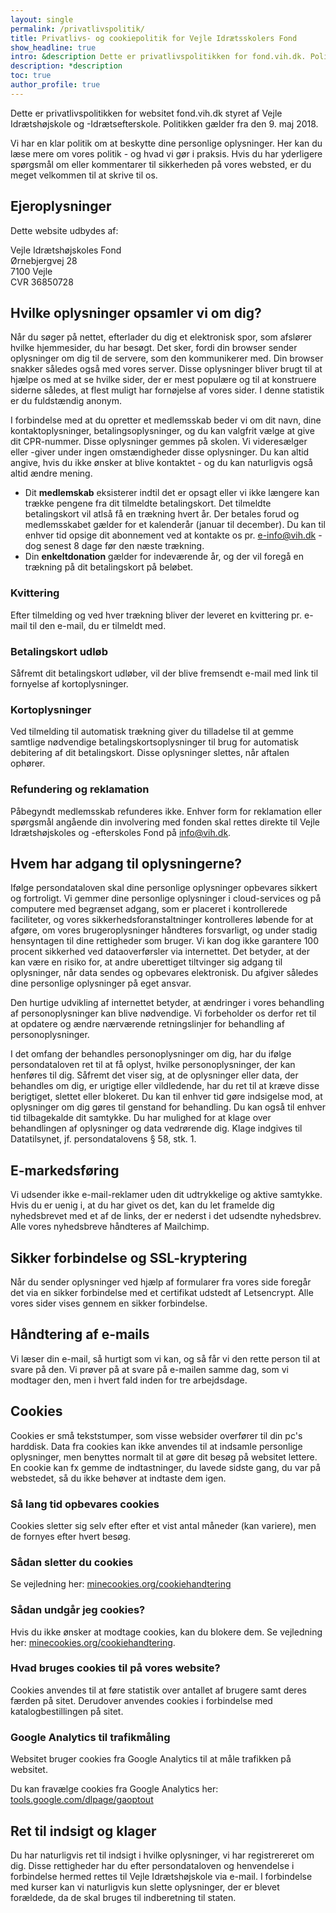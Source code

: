 ```yaml
---
layout: single
permalink: /privatlivspolitik/
title: Privatlivs- og cookiepolitik for Vejle Idrætsskolers Fond
show_headline: true
intro: &description Dette er privatlivspolitikken for fond.vih.dk. Politikken gælder fra den 9. maj 2018.
description: *description
toc: true
author_profile: true
---
```


Dette er privatlivspolitikken for websitet fond.vih.dk styret af Vejle Idrætshøjskole og -Idrætsefterskole. Politikken gælder fra den 9. maj 2018.

Vi har en klar politik om at beskytte dine personlige oplysninger. Her kan du læse mere om vores politik - og hvad vi gør i praksis. Hvis du har yderligere spørgsmål om eller kommentarer til sikkerheden på vores websted, er du meget velkommen til at skrive til os.

## Ejeroplysninger

Dette website udbydes af:

Vejle Idrætshøjskoles Fond<br>
Ørnebjergvej 28<br>
7100 Vejle<br>
CVR 36850728

## Hvilke oplysninger opsamler vi om dig?

Når du søger på nettet, efterlader du dig et elektronisk spor, som afslører hvilke hjemmesider, du har besøgt. Det sker, fordi din browser sender oplysninger om dig til de servere, som den kommunikerer med. Din browser snakker således også med vores server. Disse oplysninger bliver brugt til at hjælpe os med at se hvilke sider, der er mest populære og til at konstruere siderne således, at flest muligt har fornøjelse af vores sider. I denne statistik er du fuldstændig anonym.

I forbindelse med at du opretter et medlemsskab beder vi om dit navn, dine kontaktoplysninger, betalingsoplysninger, og du kan valgfrit vælge at give dit CPR-nummer. Disse oplysninger gemmes på skolen. Vi videresælger eller -giver under ingen omstændigheder disse oplysninger. Du kan altid angive, hvis du ikke ønsker at blive kontaktet - og du kan naturligvis også altid ændre mening.

- Dit **medlemskab** eksisterer indtil det er opsagt eller vi ikke længere kan trække pengene fra dit tilmeldte betalingskort. Det tilmeldte betalingskort vil atlså få en trækning hvert år. Der betales forud og medlemsskabet gælder for et kalenderår (januar til december). Du kan til enhver tid opsige dit abonnement ved at kontakte os pr. e-info@vih.dk - dog senest 8 dage før den næste trækning.
- Din **enkeltdonation** gælder for indeværende år, og der vil foregå en trækning på dit betalingskort på beløbet.

### Kvittering

Efter tilmelding og ved hver trækning bliver der leveret en kvittering pr. e-mail til den e-mail, du er tilmeldt med.

### Betalingskort udløb

Såfremt dit betalingskort udløber, vil der blive fremsendt e-mail med link til fornyelse af kortoplysninger.

### Kortoplysninger

Ved tilmelding til automatisk trækning giver du tilladelse til at gemme samtlige nødvendige betalingskortsoplysninger til brug for automatisk debitering af dit betalingskort. Disse oplysninger slettes, når aftalen ophører.

### Refundering og reklamation

Påbegyndt medlemsskab refunderes ikke. Enhver form for reklamation eller spørgsmål angående din involvering med fonden skal rettes direkte til Vejle Idrætshøjskoles og -efterskoles Fond på info@vih.dk.

## Hvem har adgang til oplysningerne?

Ifølge persondataloven skal dine personlige oplysninger opbevares sikkert og fortroligt. Vi gemmer dine personlige oplysninger i cloud-services og på computere med begrænset adgang, som er placeret i kontrollerede faciliteter, og vores sikkerhedsforanstaltninger kontrolleres løbende for at afgøre, om vores brugeroplysninger håndteres forsvarligt, og under stadig hensyntagen til dine rettigheder som bruger. Vi kan dog ikke garantere 100 procent sikkerhed ved dataoverførsler via internettet. Det betyder, at der kan være en risiko for, at andre uberettiget tiltvinger sig adgang til oplysninger, når data sendes og opbevares elektronisk. Du afgiver således dine personlige oplysninger på eget ansvar.

Den hurtige udvikling af internettet betyder, at ændringer i vores behandling af personoplysninger kan blive nødvendige. Vi forbeholder os derfor ret til at opdatere og ændre nærværende retningslinjer for behandling af personoplysninger.

I det omfang der behandles personoplysninger om dig, har du ifølge persondataloven ret til at få oplyst, hvilke personoplysninger, der kan henføres til dig. Såfremt det viser sig, at de oplysninger eller data, der behandles om dig, er urigtige eller vildledende, har du ret til at kræve disse berigtiget, slettet eller blokeret. Du kan til enhver tid gøre indsigelse mod, at oplysninger om dig gøres til genstand for behandling. Du kan også til enhver tid tilbagekalde dit samtykke. Du har mulighed for at klage over behandlingen af oplysninger og data vedrørende dig. Klage indgives til Datatilsynet, jf. persondatalovens § 58, stk. 1.

## E-markedsføring

Vi udsender ikke e-mail-reklamer uden dit udtrykkelige og aktive samtykke. Hvis du er uenig i, at du har givet os det, kan du let framelde dig nyhedsbrevet med et af de links, der er nederst i det udsendte nyhedsbrev. Alle vores nyhedsbreve håndteres af Mailchimp.

## Sikker forbindelse og SSL-kryptering

Når du sender oplysninger ved hjælp af formularer fra vores side foregår det via en sikker forbindelse med et certifikat udstedt af Letsencrypt. Alle vores sider vises gennem en sikker forbindelse.

## Håndtering af e-mails

Vi læser din e-mail, så hurtigt som vi kan, og så får vi den rette person til at svare på den. Vi prøver på at svare på e-mailen samme dag, som vi modtager den, men i hvert fald inden for tre arbejdsdage.

## Cookies

Cookies er små tekststumper, som visse websider overfører til din pc's harddisk. Data fra cookies kan ikke anvendes til at indsamle personlige oplysninger, men benyttes normalt til at gøre dit besøg på websitet lettere. En cookie kan fx gemme de indtastninger, du lavede sidste gang, du var på webstedet, så du ikke behøver at indtaste dem igen.

### Så lang tid opbevares cookies

Cookies sletter sig selv efter efter et vist antal måneder (kan variere), men de fornyes efter hvert besøg.

### Sådan sletter du cookies

Se vejledning her: [minecookies.org/cookiehandtering](https://www.minecookies.org/cookiehandtering)

### Sådan undgår jeg cookies?

Hvis du ikke ønsker at modtage cookies, kan du blokere dem. Se vejledning her: [minecookies.org/cookiehandtering](https://www.minecookies.org/cookiehandtering).

### Hvad bruges cookies til på vores website?

Cookies anvendes til at føre statistik over antallet af brugere samt deres færden på sitet. Derudover anvendes cookies i forbindelse med katalogbestillingen på sitet.

### Google Analytics til trafikmåling

Websitet bruger cookies fra Google Analytics til at måle trafikken på websitet.

Du kan fravælge cookies fra Google Analytics her: [tools.google.com/dlpage/gaoptout](https://tools.google.com/dlpage/gaoptout)

## Ret til indsigt og klager

Du har naturligvis ret til indsigt i hvilke oplysninger, vi har registrereret om dig. Disse rettigheder har du efter persondataloven og henvendelse i forbindelse hermed rettes til Vejle Idrætshøjskole via e-mail. I forbindelse med kurser kan vi naturligvis kun slette oplysninger, der er blevet forældede, da de skal bruges til indberetning til staten.
